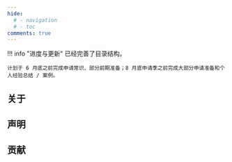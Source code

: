 ```yaml
---
hide:
  # - navigation
  # - toc
comments: true
---
```


!!! info "进度与更新"
    已经完善了目录结构。

    计划于 6 月底之前完成申请常识、部分前期准备；8 月底申请季之前完成大部分申请准备和个人经验总结 / 案例。

## 关于

## 声明


## 贡献
